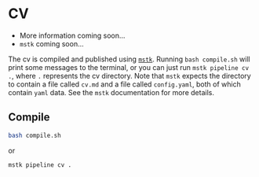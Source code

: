 # CV

- More information coming soon...
- `mstk` coming soon... 

The cv is compiled and published using [`mstk`](https://github.com/mclevey/mstk/tree/main). Running `bash compile.sh` will print some messages to the terminal, or you can just run `mstk pipeline cv .`, where `.` represents the cv directory. Note that `mstk` expects the directory to contain a file called `cv.md` and a file called `config.yaml`, both of which contain `yaml` data. See the `mstk` documentation for more details.

## Compile

```zsh
bash compile.sh
```

or 

```zsh
mstk pipeline cv .
```
